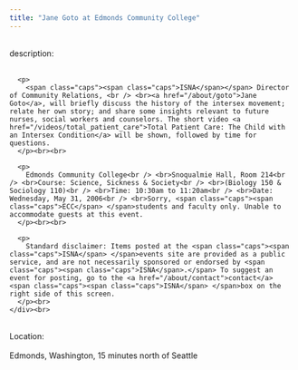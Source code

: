 ```yaml
---
title: "Jane Goto at Edmonds Community College"
---
```


<div class="flexinode-body flexinode-2">
  <div class="flexinode-textarea-1">
    <div class="form-item">
      <br> <label>description:</label><br /> <br> 
      
      <p>
        <span class="caps"><span class="caps">ISNA</span></span> Director of Community Relations, <br /> <br><a href="/about/goto">Jane Goto</a>, will briefly discuss the history of the intersex movement; relate her own story; and share some insights relevant to future nurses, social workers and counselors. The short video <a href="/videos/total_patient_care">Total Patient Care: The Child with an Intersex Condition</a> will be shown, followed by time for questions.
      </p><br><br>
      
      <p>
        Edmonds Community College<br /> <br>Snoqualmie Hall, Room 214<br /> <br>Course: Science, Sickness & Society<br /> <br>(Biology 150 & Sociology 110)<br /> <br>Time: 10:30am to 11:20am<br /> <br>Date: Wednesday, May 31, 2006<br /> <br>Sorry, <span class="caps"><span class="caps">ECC</span> </span>students and faculty only. Unable to accommodate guests at this event.
      </p><br><br>
      
      <p>
        Standard disclaimer: Items posted at the <span class="caps"><span class="caps">ISNA</span> </span>events site are provided as a public service, and are not necessarily sponsored or endorsed by <span class="caps"><span class="caps">ISNA</span>.</span> To suggest an event for posting, go to the <a href="/about/contact">contact</a> <span class="caps"><span class="caps">ISNA</span> </span>box on the right side of this screen.
      </p><br>
    </div><br>
  </div>
  
  <div class="flexinode-textfield-2">
    <div class="form-item">
      <br> <label>Location:</label><br /> <br> Edmonds, Washington, 15 minutes north of Seattle<br>
    </div><br>
  </div>
</div>